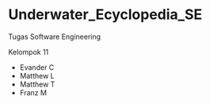 # Underwater_Ecyclopedia_SE
Tugas Software Engineering 

Kelompok 11
- Evander C
- Matthew L
- Matthew T
- Franz M
